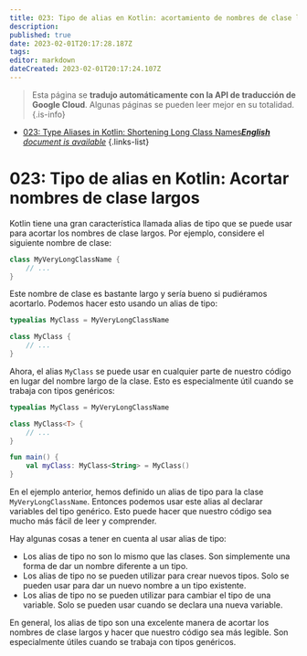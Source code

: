 ```yaml
---
title: 023: Tipo de alias en Kotlin: acortamiento de nombres de clase largos
description: 
published: true
date: 2023-02-01T20:17:28.187Z
tags: 
editor: markdown
dateCreated: 2023-02-01T20:17:24.107Z
---
```


> Esta página se **tradujo automáticamente con la API de traducción de Google Cloud**.
Algunas páginas se pueden leer mejor en su totalidad.{.is-info}



- [023: Type Aliases in Kotlin: Shortening Long Class Names***English** document is available*](/en/Knowledge-base/Kotlin/Learning/023-type-aliases-in-kotlin-shortening-long-class-names)
{.links-list}


# 023: Tipo de alias en Kotlin: Acortar nombres de clase largos

Kotlin tiene una gran característica llamada alias de tipo que se puede usar para acortar los nombres de clase largos. Por ejemplo, considere el siguiente nombre de clase:

```kotlin
class MyVeryLongClassName {
    // ...
}
```

Este nombre de clase es bastante largo y sería bueno si pudiéramos acortarlo. Podemos hacer esto usando un alias de tipo:

```kotlin
typealias MyClass = MyVeryLongClassName

class MyClass {
    // ...
}
```

Ahora, el alias `MyClass` se puede usar en cualquier parte de nuestro código en lugar del nombre largo de la clase. Esto es especialmente útil cuando se trabaja con tipos genéricos:

```kotlin
typealias MyClass = MyVeryLongClassName

class MyClass<T> {
    // ...
}

fun main() {
    val myClass: MyClass<String> = MyClass()
}
```

En el ejemplo anterior, hemos definido un alias de tipo para la clase `MyVeryLongClassName`. Entonces podemos usar este alias al declarar variables del tipo genérico. Esto puede hacer que nuestro código sea mucho más fácil de leer y comprender.

Hay algunas cosas a tener en cuenta al usar alias de tipo:

- Los alias de tipo no son lo mismo que las clases. Son simplemente una forma de dar un nombre diferente a un tipo.
- Los alias de tipo no se pueden utilizar para crear nuevos tipos. Solo se pueden usar para dar un nuevo nombre a un tipo existente.
- Los alias de tipo no se pueden utilizar para cambiar el tipo de una variable. Solo se pueden usar cuando se declara una nueva variable.

En general, los alias de tipo son una excelente manera de acortar los nombres de clase largos y hacer que nuestro código sea más legible. Son especialmente útiles cuando se trabaja con tipos genéricos.